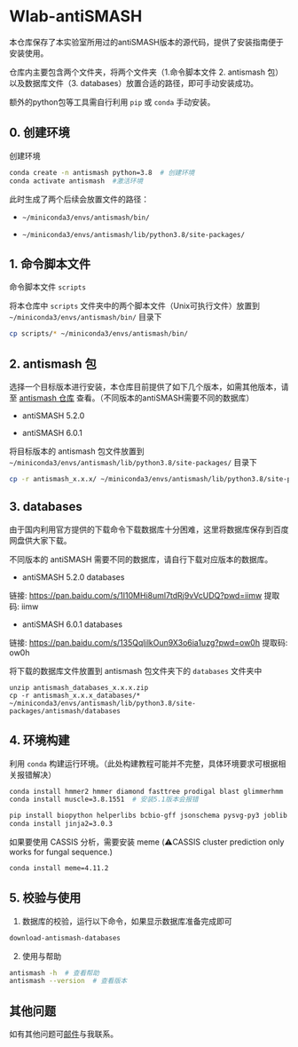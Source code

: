 # Wlab-antiSMASH

本仓库保存了本实验室所用过的antiSMASH版本的源代码，提供了安装指南便于安装使用。

仓库内主要包含两个文件夹，将两个文件夹（1.命令脚本文件 2. antismash 包）以及数据库文件（3. databases）放置合适的路径，即可手动安装成功。

额外的python包等工具需自行利用 `pip` 或 `conda` 手动安装。



## 0. 创建环境

创建环境

```bash
conda create -n antismash python=3.8  # 创建环境
conda activate antismash  #激活环境
```

此时生成了两个后续会放置文件的路径：

- `~/miniconda3/envs/antismash/bin/` 

- `~/miniconda3/envs/antismash/lib/python3.8/site-packages/`



## 1. 命令脚本文件

命令脚本文件 `scripts`

将本仓库中 `scripts` 文件夹中的两个脚本文件（Unix可执行文件）放置到 `~/miniconda3/envs/antismash/bin/` 目录下

```bash
cp scripts/* ~/miniconda3/envs/antismash/bin/
```



## 2. antismash 包

选择一个目标版本进行安装，本仓库目前提供了如下几个版本，如需其他版本，请至 [antismash 仓库](https://github.com/antismash/antismash) 查看。（不同版本的antiSMASH需要不同的数据库）

- antiSMASH 5.2.0

- antiSMASH 6.0.1

将目标版本的 antismash 包文件放置到 `~/miniconda3/envs/antismash/lib/python3.8/site-packages/` 目录下

```bash
cp -r antismash_x.x.x/ ~/miniconda3/envs/antismash/lib/python3.8/site-packages/antismash  # 将 x.x.x 改为你的目标版本号
```



## 3. databases

由于国内利用官方提供的下载命令下载数据库十分困难，这里将数据库保存到百度网盘供大家下载。

不同版本的 antiSMASH 需要不同的数据库，请自行下载对应版本的数据库。

- antiSMASH 5.2.0 databases

链接: https://pan.baidu.com/s/1I10MHi8uml7tdRj9vVcUDQ?pwd=iimw 提取码: iimw 

- antiSMASH 6.0.1 databases

链接: https://pan.baidu.com/s/135QqIilkOun9X3o6ia1uzg?pwd=ow0h 提取码: ow0h 



将下载的数据库文件放置到 antismash 包文件夹下的 `databases` 文件夹中

```
unzip antismash_databases_x.x.x.zip
cp -r antismash_x.x.x_databases/* ~/miniconda3/envs/antismash/lib/python3.8/site-packages/antismash/databases
```



## 4. 环境构建

利用 `conda` 构建运行环境。（此处构建教程可能并不完整，具体环境要求可根据相关报错解决）

```bash
conda install hmmer2 hmmer diamond fasttree prodigal blast glimmerhmm
conda install muscle=3.8.1551  # 安装5.1版本会报错
```

```bash
pip install biopython helperlibs bcbio-gff jsonschema pysvg-py3 joblib sklearn matplotlib pyscss
conda install jinja2=3.0.3
```

如果要使用 CASSIS 分析，需要安装 meme (⚠️CASSIS cluster prediction only works for fungal sequence.)

```bash
conda install meme=4.11.2
```



## 5. 校验与使用

1. 数据库的校验，运行以下命令，如果显示数据库准备完成即可

```bash
download-antismash-databases
```

2. 使用与帮助

```bash
antismash -h  # 查看帮助
antismash --version  # 查看版本
```



## 其他问题

如有其他问题可[邮件](mailto:gavinchou99@126.com)与我联系。

